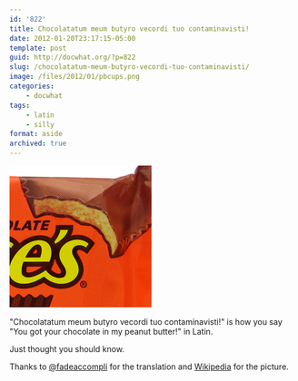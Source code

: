 ```yaml
---
id: '822'
title: Chocolatatum meum butyro vecordi tuo contaminavisti!
date: 2012-01-20T23:17:15-05:00
template: post
guid: http://docwhat.org/?p=822
slug: /chocolatatum-meum-butyro-vecordi-tuo-contaminavisti/
image: /files/2012/01/pbcups.png
categories:
    - docwhat
tags:
    - latin
    - silly
format: aside
archived: true
---
```


![Reese's Peanut Butter Cups](pbcups.png)

"Chocolatatum meum butyro vecordi tuo contaminavisti!" is how you say "You got
your chocolate in my peanut butter!" in Latin.

Just thought you should know.

Thanks to [@fadeaccompli](https://twitter.com/#!/fadeaccompli) for the
translation and
[Wikipedia](http://en.wikipedia.org/wiki/Reese%27s_Peanut_Butter_Cups) for the
picture.
